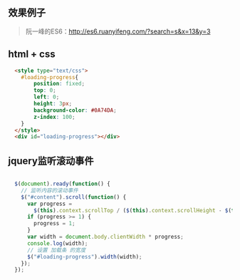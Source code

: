 ## 效果例子

> 阮一峰的ES6：http://es6.ruanyifeng.com/?search=s&x=13&y=3

## html + css

```html
  <style type="text/css">
    #loading-progress{
        position: fixed;
        top: 0;
        left: 0;
        height: 3px;
        background-color: #0A74DA;
        z-index: 100;
    }
  </style>
  <div id="loading-progress"></div>
```

## jquery监听滚动事件

```javascript

  $(document).ready(function() {
    // 监听内容的滚动事件
    $("#content").scroll(function() {
      var progress =
        $(this).context.scrollTop / ($(this).context.scrollHeight - $(this).context.offsetHeight);
      if (progress >= 1) {
        progress = 1;
      }
      var width = document.body.clientWidth * progress;
      console.log(width);
      // 设置 加载条 的宽度
      $("#loading-progress").width(width);
    });
  });
```
